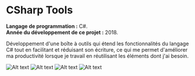 # CSharp Tools
**Langage de programmation :** C#.</br>
**Année du développement de ce projet :** 2018.</br>

Développement d'une boîte à outils qui étend les fonctionnalités du langage C# tout en facilitant et réduisant son écriture, ce qui me permet d'améliorer ma productivité lorsque je travail en réutilisant les éléments dont j'ai besoin.


![Alt text](https://i.imgur.com/JKA9kqS.png "Arborescence des fichiers de l'application.")
![Alt text](https://i.imgur.com/CnSYcRC.png "Codes utilitaires que l'on retrouve dans l'application : Les séquences.")
![Alt text](https://i.imgur.com/z3JURgS.png "Codes utilitaires que l'on retrouve dans l'application : Les énumérations.")
![Alt text](https://i.imgur.com/yrhAnok.png "Codes utilitaires que l'on retrouve dans l'application : Le file system et les streams.")
